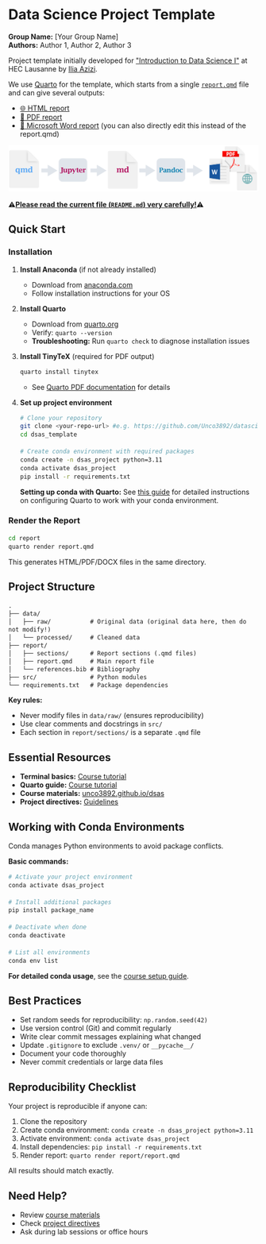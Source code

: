 # Data Science Project Template

**Group Name:** [Your Group Name]  
**Authors:** Author 1, Author 2, Author 3

Project template initially developed for ["Introduction to Data Science I"](https://unco3892.github.io/dsas/) at HEC Lausanne by [Ilia Azizi](https://iliaazizi.com/). 

We use [Quarto](https://quarto.org/) for the template, which starts from a single [`report.qmd`](https://github.com/Unco3892/datascience-template/blob/main/report/report.qmd) file and can give several outputs:

- [🌐 HTML report](https://html-preview.github.io/?url=https://github.com/Unco3892/datascience-template/blob/main/report/report.html)
- [📑 PDF report](https://github.com/Unco3892/datascience-template/blob/main/report/report.pdf)
- [📝 Microsoft Word report](https://github.com/Unco3892/datascience-template/raw/refs/heads/main/report/report.docx) (you can also directly edit this instead of the report.qmd)


![How Quarto Works](report/images/qmd-how-it-works.png)

⚠️<ins>**Please read the current file (`README.md`) very carefully!**</ins>⚠️

## Quick Start

### Installation

1. **Install Anaconda** (if not already installed)
   - Download from [anaconda.com](https://www.anaconda.com/download)
   - Follow installation instructions for your OS

2. **Install Quarto**
   - Download from [quarto.org](https://quarto.org/docs/get-started/)
   - Verify: `quarto --version`
   - **Troubleshooting:** Run `quarto check` to diagnose installation issues

3. **Install TinyTeX** (required for PDF output)
   ```bash
   quarto install tinytex
   ```
   - See [Quarto PDF documentation](https://quarto.org/docs/output-formats/pdf-engine.html) for details

4. **Set up project environment**
   ```bash
   # Clone your repository
   git clone <your-repo-url> #e.g. https://github.com/Unco3892/datascience-template
   cd dsas_template

   # Create conda environment with required packages
   conda create -n dsas_project python=3.11
   conda activate dsas_project
   pip install -r requirements.txt
   ```

   **Setting up conda with Quarto:** See [this guide](https://thedatasavvycorner.com/blogs/08-quarto-conda-env) for detailed instructions on configuring Quarto to work with your conda environment.

### Render the Report

```bash
cd report
quarto render report.qmd
```

This generates HTML/PDF/DOCX files in the same directory.

## Project Structure

```
.
├── data/
│   ├── raw/           # Original data (original data here, then do not modify!)
│   └── processed/     # Cleaned data
├── report/
│   ├── sections/      # Report sections (.qmd files)
│   ├── report.qmd     # Main report file
│   └── references.bib # Bibliography
├── src/               # Python modules
└── requirements.txt   # Package dependencies
```

**Key rules:**
- Never modify files in `data/raw/` (ensures reproducibility)
- Use clear comments and docstrings in `src/`
- Each section in `report/sections/` is a separate `.qmd` file

## Essential Resources

- **Terminal basics:** [Course tutorial](https://unco3892.github.io/dsas/labs/exercise_set_0.html#understanding-the-terminal)
- **Quarto guide:** [Course tutorial](https://unco3892.github.io/dsas/labs/exercise_set_0.html#quarto)
- **Course materials:** [unco3892.github.io/dsas](https://unco3892.github.io/dsas/)
- **Project directives:** [Guidelines](https://unco3892.github.io/dsas/assessment/project_directives.html)

## Working with Conda Environments

Conda manages Python environments to avoid package conflicts.

**Basic commands:**
```bash
# Activate your project environment
conda activate dsas_project

# Install additional packages
pip install package_name

# Deactivate when done
conda deactivate

# List all environments
conda env list
```

**For detailed conda usage**, see the [course setup guide](https://unco3892.github.io/dsas/labs/exercise_set_0.html).

## Best Practices

- Set random seeds for reproducibility: `np.random.seed(42)`
- Use version control (Git) and commit regularly
- Write clear commit messages explaining what changed
- Update `.gitignore` to exclude `.venv/` or `__pycache__/`
- Document your code thoroughly
- Never commit credentials or large data files

## Reproducibility Checklist

Your project is reproducible if anyone can:

1. Clone the repository
2. Create conda environment: `conda create -n dsas_project python=3.11`
3. Activate environment: `conda activate dsas_project`
4. Install dependencies: `pip install -r requirements.txt`
5. Render report: `quarto render report/report.qmd`

All results should match exactly.

## Need Help?

- Review [course materials](https://unco3892.github.io/dsas/)
- Check [project directives](https://unco3892.github.io/dsas/assessment/project_directives.html)
- Ask during lab sessions or office hours

